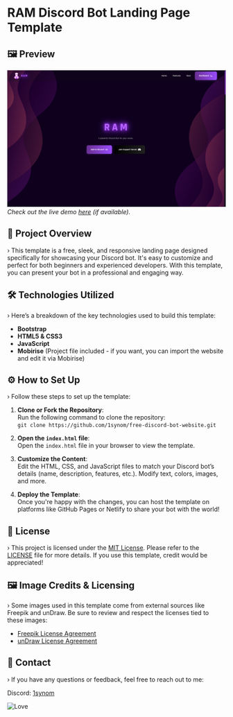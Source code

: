 # RAM Discord Bot Landing Page Template

## 🖼️ Preview

![Landing page preview](Screenshot1.png)  
*Check out the live demo [here](link-to-demo) (if available).*

## 📝 Project Overview

› This template is a free, sleek, and responsive landing page designed specifically for showcasing your Discord bot. It's easy to customize and perfect for both beginners and experienced developers. With this template, you can present your bot in a professional and engaging way.

## 🛠️ Technologies Utilized

› Here’s a breakdown of the key technologies used to build this template:

- **Bootstrap**
- **HTML5 & CSS3**
- **JavaScript**
- **Mobirise** (Project file included - if you want, you can import the website and edit it via Mobirise)

## ⚙️ How to Set Up

› Follow these steps to set up the template:

1. **Clone or Fork the Repository**:  
   Run the following command to clone the repository:  
   `git clone https://github.com/1synom/free-discord-bot-website.git`
   
2. **Open the `index.html` file**:  
   Open the `index.html` file in your browser to view the template.

3. **Customize the Content**:  
   Edit the HTML, CSS, and JavaScript files to match your Discord bot’s details (name, description, features, etc.). Modify text, colors, images, and more.

4. **Deploy the Template**:  
   Once you're happy with the changes, you can host the template on platforms like GitHub Pages or Netlify to share your bot with the world!

## 📄 License

› This project is licensed under the [MIT License](https://opensource.org/licenses/MIT). Please refer to the [LICENSE](LICENSE) file for more details. If you use this template, credit would be appreciated!

## 🖼️ Image Credits & Licensing

› Some images used in this template come from external sources like Freepik and unDraw. Be sure to review and respect the licenses tied to these images:

- [Freepik License Agreement](https://www.freepikcompany.com/legal#nav-freepik)
- [unDraw License Agreement](https://undraw.co/license)

## 📧 Contact

› If you have any questions or feedback, feel free to reach out to me:

Discord: [1synom](https://discord.com/users/1197950944776818848)

![Love](http://ForTheBadge.com/images/badges/built-with-love.svg)
